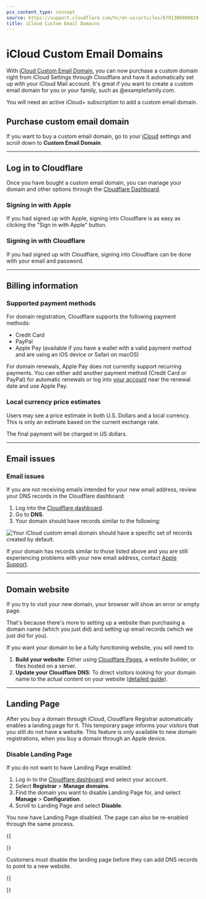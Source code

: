 ```yaml
---
pcx_content_type: concept
source: https://support.cloudflare.com/hc/en-us/articles/6701306098829-iCloud-Custom-Email-Domains
title: iCloud Custom Email Domains
---
```


# iCloud Custom Email Domains

With [iCloud Custom Email Domain](https://support.apple.com/kb/HT212514), you can now purchase a custom domain right from iCloud Settings through Cloudflare and have it automatically set up with your iCloud Mail account. It's great if you want to create a custom email domain for you or your family, such as @examplefamily.com.

You will need an active iCloud+ subscription to add a custom email domain.

## Purchase custom email domain

If you want to buy a custom email domain, go to your [iCloud](https://www.icloud.com/settings/) settings and scroll down to **Custom Email Domain**.

---

## Log in to Cloudflare

Once you have bought a custom email domain, you can manage your domain and other options through the [Cloudflare Dashboard](https://dash.cloudflare.com/login).

### Signing in with Apple

If you had signed up with Apple, signing into Cloudflare is as easy as clicking the "Sign in with Apple" button.

### Signing in with Cloudflare

If you had signed up with Cloudflare, signing into Cloudflare can be done with your email and password.

---

## Billing information

### Supported payment methods

For domain registration, Cloudflare supports the following payment methods:

-   Credit Card
-   PayPal
-   Apple Pay (available if you have a wallet with a valid payment method and are using an iOS device or Safari on macOS)

For domain renewals, Apple Pay does not currently support recurring payments. You can either add another payment method (Credit Card or PayPal) for automatic renewals or log into [your account](#log-in-to-cloudflare) near the renewal date and use Apple Pay.

### Local currency price estimates

Users may see a price estimate in both U.S. Dollars and a local currency. This is only an estimate based on the current exchange rate.

The final payment will be charged in US dollars.

---

## Email issues

### Email issues

If you are not receiving emails intended for your new email address, review your DNS records in the Cloudflare dashboard:

1.  Log into the [Cloudflare dashboard](#log-in-to-cloudflare).
2.  Go to **DNS**.
3.  Your domain should have records similar to the following:

![Your iCloud custom email domain should have a specific set of records created by default.](/images/support/icloud-custom-domain-dns-example.png)

If your domain has records similar to those listed above and you are still experiencing problems with your new email address, contact [Apple Support](https://support.apple.com/).

---

## Domain website

If you try to visit your new domain, your browser will show an error or empty page.

That's because there's more to setting up a website than purchasing a domain name (which you just did) and setting up email records (which we just did for you). 

If you want your domain to be a fully functioning website, you will need to:

1.  **Build your website**: Either using [Cloudflare Pages](/pages/), a website builder, or files hosted on a server.
2.  **Update your Cloudflare DNS**: To direct visitors looking for your domain name to the actual content on your website ([detailed guide](/dns/manage-dns-records/how-to/create-zone-apex/)).

___

## Landing Page

After you buy a domain through iCloud, Cloudflare Registrar automatically enables a landing page for it. This temporary page informs your visitors that you still do not have a website. This feature is only available to new domain registrations, when you buy a domain through an Apple device.

### Disable Landing Page

If you do not want to have Landing Page enabled:

1.  Log in to the [Cloudflare dashboard](https://dash.cloudflare.com/login) and select your account.
2.  Select **Registrar** > **Manage domains**.
3.  Find the domain you want to disable Landing Page for, and select **Manage** > **Configuration**.
4.  Scroll to Landing Page and select **Disable**.

You now have Landing Page disabled. The page can also be re-enabled through the same process.

{{<Aside type="note">}}

Customers must disable the landing page before they can add DNS records
to point to a new website.

{{</Aside>}}
